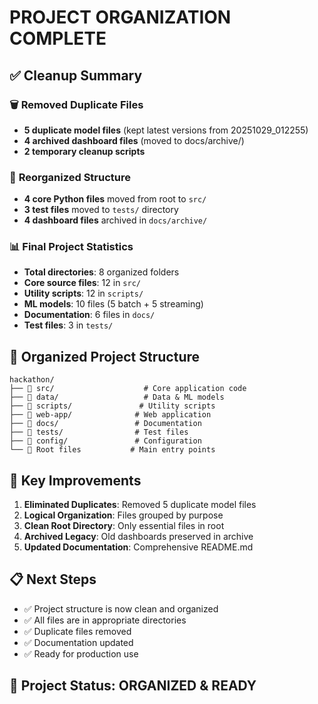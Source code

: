 # PROJECT ORGANIZATION COMPLETE

## ✅ Cleanup Summary

### 🗑️ **Removed Duplicate Files**
- **5 duplicate model files** (kept latest versions from 20251029_012255)
- **4 archived dashboard files** (moved to docs/archive/)
- **2 temporary cleanup scripts**

### 📁 **Reorganized Structure**
- **4 core Python files** moved from root to `src/`
- **3 test files** moved to `tests/` directory
- **4 dashboard files** archived in `docs/archive/`

### 📊 **Final Project Statistics**
- **Total directories**: 8 organized folders
- **Core source files**: 12 in `src/`
- **Utility scripts**: 12 in `scripts/`
- **ML models**: 10 files (5 batch + 5 streaming)
- **Documentation**: 6 files in `docs/`
- **Test files**: 3 in `tests/`

## 🎯 **Organized Project Structure**

```
hackathon/
├── 📁 src/                    # Core application code
├── 📁 data/                   # Data & ML models
├── 📁 scripts/               # Utility scripts
├── 📁 web-app/              # Web application
├── 📁 docs/                 # Documentation
├── 📁 tests/                # Test files
├── 📁 config/               # Configuration
└── 📄 Root files           # Main entry points
```

## 🚀 **Key Improvements**

1. **Eliminated Duplicates**: Removed 5 duplicate model files
2. **Logical Organization**: Files grouped by purpose
3. **Clean Root Directory**: Only essential files in root
4. **Archived Legacy**: Old dashboards preserved in archive
5. **Updated Documentation**: Comprehensive README.md

## 📋 **Next Steps**

- ✅ Project structure is now clean and organized
- ✅ All files are in appropriate directories
- ✅ Duplicate files removed
- ✅ Documentation updated
- ✅ Ready for production use

## 🎉 **Project Status: ORGANIZED & READY**
